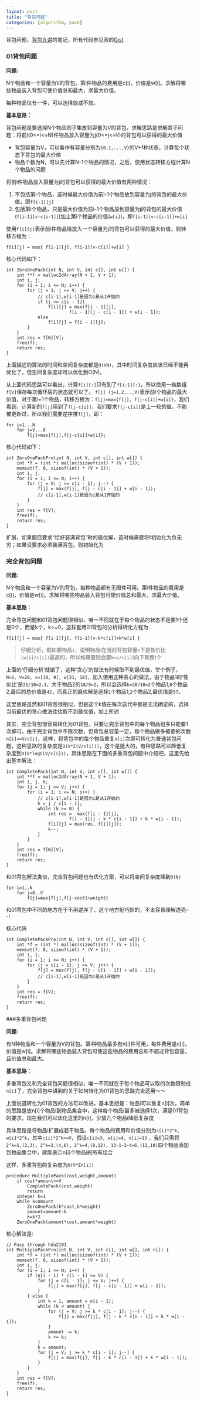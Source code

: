 ```yaml
---
layout: post
title: "背包问题"
categories: [algorithm, pack]
---
```


背包问题，[背包九讲](http://cuitianyi.com/Pack/P01.html)的笔记，所有代码参见我的[Gist](https://gist.github.com/wfwei/6342360)

### 01背包问题

**问题:**

N个物品和一个容量为V的背包。第i件物品的费用是c[i]，价值是w[i]。求解将哪些物品装入背包可使价值总和最大，求最大价值。

每种物品仅有一件，可以选择放或不放。

**基本思路：**

背包问题是要选择N个物品的子集放到容量为V的背包，求解思路是求解其子问题：将前i(0<=i<=N)件物品放入容量为j(0<=j<=V)的背包可以获得的最大价值

* 背包容量为V，可以看作有容量分别为`{0,1,...,V}`的V+1种状态，计算每个状态下背包的最大价值
* 物品个数为N，可以先计算N-1个物品的情况，之后，使用状态转移方程计算N个物品的问题

将前i件物品放入容量为j的背包可以获得的最大价值有两种情况：

1. 不包括第i个物品，这时候最大价值为前i-1个物品放到容量为j的背包的最大价值，即`f[i-1][j]`
2. 包括第i个物品，只是最大价值为前i-1个物品放到容量为j的背包的最大价值(`f[i-1][v-c[i-1]]`)加上第i个物品的价值(`w[i]`)，即`f[i-1][v-c[i-1]]+w[i]`

使用`f[i][j]`表示前i件物品恰放入一个容量为j的背包可以获得的最大价值，则转移方程为： 

` f[i][j] = max{ f[i-1][j], f[i-1][v-c[i]]+w[i] } `

核心代码如下：

    int ZeroOnePack(int N, int V, int c[], int w[]) {
		int **f = malloc2dArray(N + 1, V + 1);
		int i, j;
		for (i = 1; i <= N; i++) {
			for (j = 1; j <= V; j++) {
				// c[i-1],w[i-1]是因为i是从1开始的
				if (j >= c[i - 1])
					f[i][j] = max(f[i - 1][j],
							f[i - 1][j - c[i - 1]] + w[i - 1]);
				else
					f[i][j] = f[i - 1][j];
			}
		}
		int res = f[N][V];
		free(f);
		return res;
	}

上面描述的算法的时间和空间复杂度都是`O(VN)`，其中时间复杂度应该已经不能再优化了，但空间复杂度却可以优化到O(N)。

从上面代码思路可以看出，计算`f[i][:]`只有到了`f[i-1][:]`，所以使用一维数组`f[V]`保存每次循环后的状态就可以了。
`f[j] (j=1,2,..,V)`表示前i个物品的最大价值，对于第i+1个物品，转移方程为：`f[j]=max{f[j], f[j-c[i]]+w[i]}`，我们看到，计算新的`f[j]`用到了`f[j-c[i]]`，我们要求`f[j-c[i]]`是上一轮的值，不能被更新过，所以我们需要逆序推`f[j]`，即：

    for i=1...N
        for j=V...0
            f[j]=max{f[j],f[j-c[i]]+w[i]};

核心代码如下：

    int ZeroOnePackPro(int N, int V, int c[], int w[]) {
		int *f = (int *) malloc(sizeof(int) * (V + 1));
		memset(f, 0, sizeof(int) * (V + 1));
		int i, j;
		for (i = 1; i <= N; i++) {
			for (j = V; j >= c[i - 1]; j--) {
				f[j] = max(f[j], f[j - c[i - 1]] + w[i - 1]);
				// c[i-1],w[i-1]是因为i是从1开始的
			}
		}
		int res = f[V];
		free(f);
		return res;
	}

扩展，如果题目要求“恰好装满背包”时的最优解，这时候需要将f初始化为负无穷；如果没要求必须装满背包，则初始化为

### 完全背包问题

**问题:**

N个物品和一个容量为V的背包，每种物品都有无限件可用。第i件物品的费用是c[i]，价值是w[i]。求解将哪些物品装入背包可使价值总和最大，求最大价值。

**基本思路：**

完全背包问题和01背包问题很相似，唯一不同就在于每个物品的状态不是要1个还是0个，而是k个，k>=0，这样套用01背包的分析得转化方程为：

` f[i][j] = max{ f[i-1][j], f[i-1][v-k*c[i]]+k*w[i] } `

>仔细分析，假如要物品`i`，说明物品i在当前背包容量`v`下是性价比`(w[i]/c[i])`最高的，所以如果要则会要`k=v/c[i]`(向下取整)个

上面的‘仔细分析’就错了，这种‘贪心’的做法有时候取不到最优值，举个例子，`N=2, V=28, c=[10, 9], w[21, 18]`，加入使用这种贪心的做法，由于物品1的‘性价比’是`21/10=2.1`，大于物品2的`18/9=2`，所以会选择`k=28/10=2`个物品1,`0`个物品2,最后的总价值是`42`，而真正的最优解是选择`1`个物品1,`2`个物品2,最优值是`57`。

这里思路虽然和01背包很相似，但是这个k值在每次迭代中都是无法确定的，选择当前最优的贪心做法往往取不到最优值，如上所述

其实，完全背包很容易转化为01背包，只要让完全背包中的每个物品组多只能要1次即可，由于完全背包中不限次数，但背包总容量一定，每个物品做多被要的次数`n[i]<=V/c[i]`，这样，将背包中的每个物品重复`n[i]`次即可转化为普通背包问题，这种思路的复杂度是`O(V*Σ(V/c[i]))`，这个是挺大的，有种思路可以降低复杂度到`O(V*logΣ(V/c[i]))`，具体思路在下面的多重背包问题中介绍吧，这里先给出基本解法：

    int CompletePack(int N, int V, int c[], int w[]) {
		int **f = malloc2dArray(N + 1, V + 1);
		int i, j, k;
		for (j = 1; j <= V; j++) {
			for (i = 1; i <= N; i++) {
				// c[i-1],w[i-1]是因为i是从1开始的
				k = j / c[i - 1];
				while (k >= 0) {
					int res =  max(f[i - 1][j],
							f[i - 1][j - k * c[i - 1]] + k * w[i - 1]);
					f[i][j] = max(res, f[i][j]);
					k--;
				}
			}
		}
		int res = f[N][V];
		free(f);
		return res;
	}

和01背包解法类似，完全背包问题也有优化方案，可以将空间复杂度降到`O(N)`

    for i=1..N
        for j=0..V
            f[j]=max{f[j],f[j-cost]+weight}

和01背包中不同的地方在于不用逆序了，这个地方挺巧妙的，不太容易理解透亮--!

核心代码

    int CompletePackPro(int N, int V, int c[], int w[]) {
		int *f = (int *) malloc(sizeof(int) * (V + 1));
		memset(f, 0, sizeof(int) * (V + 1));
		int i, j;
		for (i = 1; i <= N; i++) {
			for (j = c[i - 1]; j <= V; j++) {
				f[j] = max(f[j], f[j - c[i - 1]] + w[i - 1]);
				// c[i-1],w[i-1]是因为i是从1开始的
			}
		}
		int res = f[V];
		free(f);
		return res;
	}

###多重背包问题

**问题:**

有N种物品和一个容量为V的背包。第i种物品最多有n[i]件可用，每件费用是c[i]，价值是w[i]。求解将哪些物品装入背包可使这些物品的费用总和不超过背包容量，且价值总和最大。

**基本思路：**

多重背包又和完全背包问题很相似，唯一不同就在于每个物品可以取的次数限制成`n[i]`了，完全背包中讲到的关于如何转化为01背包的思路完全适用～～

上面说道转化为01背包的方法可以改进，基本思想是：物品i可以重复n[i]次，简单的思路是放n[i]个物品i到物品集合中，这样每个物品i最多被选择1次，满足01背包的要求，现在我们可以优化这里的n[i]，少放几个物品i降低复杂度

具体思路是将物品i扩展成若干物品，每个物品的费用和价值分别为`c[i]*2^k, w[i]*2^k`，其中`c[i]*2^k<=V`，假设`c[i]=3, w[i]=4, n[i]=13` ，我们只需将`2^k=1,(2,3)`，`2^k=2,(4,6)`，`2^k=4,(8,12)`，`13-1-2-4=6,(12,18)`四个物品添加到物品集合中，就能表示n[i]个物品i的所有组合

这样，多重背包的复杂度为`O(V*Σn[i])`

    procedure MultiplePack(cost,weight,amount)
        if cost*amount>=V
            CompletePack(cost,weight)
            return
        integer k=1
        while k<amount
            ZeroOnePack(k*cost,k*weight)
            amount=amount-k
            k=k*2
        ZeroOnePack(amount*cost,amount*weight)

核心解法是:

    // Pass through hdu2191
	int MultiplePackPro(int N, int V, int c[], int w[], int n[]) {
		int *f = (int *) malloc(sizeof(int) * (V + 1));
		memset(f, 0, sizeof(int) * (V + 1));
		int i, j;
		for (i = 1; i <= N; i++) {
			if (n[i - 1] * c[i - 1] >= V) {
				for (j = c[i - 1]; j <= V; j++) {
					f[j] = max(f[j], f[j - c[i - 1]] + w[i - 1]);
				}
			} else {
				int k = 1, amount = n[i - 1];
				while (k < amount) {
					for (j = V; j >= k * c[i - 1]; j--) {
						f[j] = max(f[j], f[j - k * c[i - 1]] + k * w[i - 1]);
					}
					amount -= k;
					k += k;
				}
				k = amount;
				for (j = V; j >= k * c[i - 1]; j--) {
					f[j] = max(f[j], f[j - k * c[i - 1]] + k * w[i - 1]);
				}
			}
		}
		int res = f[V];
		free(f);
		return res;
	}
